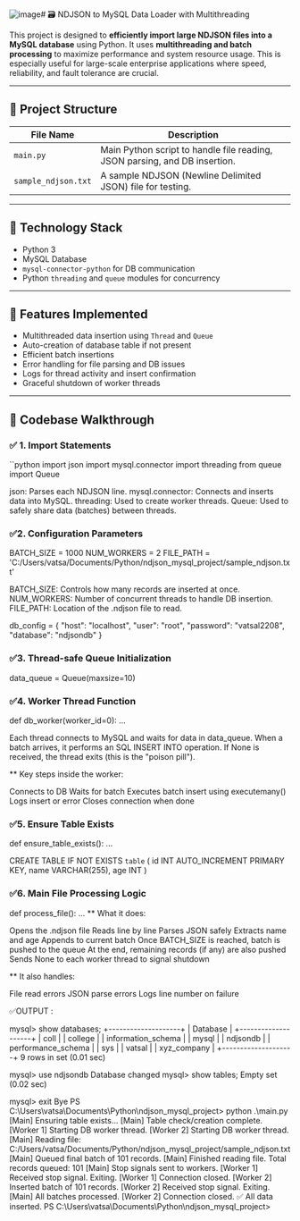 ![image](https://github.com/user-attachments/assets/12838b56-6061-470a-b99f-733127c6cc53)# 🗃️ NDJSON to MySQL Data Loader with Multithreading

This project is designed to **efficiently import large NDJSON files into a MySQL database** using Python. It uses **multithreading and batch processing** to maximize performance and system resource usage. This is especially useful for large-scale enterprise applications where speed, reliability, and fault tolerance are crucial.

---

## 📂 Project Structure

| File Name            | Description                                                                 |
|----------------------|-----------------------------------------------------------------------------|
| `main.py`            | Main Python script to handle file reading, JSON parsing, and DB insertion.  |
| `sample_ndjson.txt`  | A sample NDJSON (Newline Delimited JSON) file for testing.                  |
---
## 🔧 Technology Stack

- Python 3
- MySQL Database
- `mysql-connector-python` for DB communication
- Python `threading` and `queue` modules for concurrency
---
## 📌 Features Implemented

- Multithreaded data insertion using `Thread` and `Queue`
- Auto-creation of database table if not present
- Efficient batch insertions
- Error handling for file parsing and DB issues
- Logs for thread activity and insert confirmation
- Graceful shutdown of worker threads
---
## 📜 Codebase Walkthrough

### ✅ 1. **Import Statements**

``python
import json
import mysql.connector
import threading
from queue import Queue

json: Parses each NDJSON line.
mysql.connector: Connects and inserts data into MySQL.
threading: Used to create worker threads.
Queue: Used to safely share data (batches) between threads.

 ### ✅2. Configuration Parameters
BATCH_SIZE = 1000
NUM_WORKERS = 2
FILE_PATH = 'C:/Users/vatsa/Documents/Python/ndjson_mysql_project/sample_ndjson.txt'

BATCH_SIZE: Controls how many records are inserted at once.
NUM_WORKERS: Number of concurrent threads to handle DB insertion.
FILE_PATH: Location of the .ndjson file to read.

db_config = {
    "host": "localhost",
    "user": "root",
    "password": "vatsal2208",
    "database": "ndjsondb"
}
### ✅3. Thread-safe Queue Initialization
data_queue = Queue(maxsize=10)

### ✅4. Worker Thread Function
def db_worker(worker_id=0):
    ...

Each thread connects to MySQL and waits for data in data_queue.
When a batch arrives, it performs an SQL INSERT INTO operation.
If None is received, the thread exits (this is the "poison pill").

 ** Key steps inside the worker:

Connects to DB
Waits for batch
Executes batch insert using executemany()
Logs insert or error
Closes connection when done
    
### ✅5. Ensure Table Exists
def ensure_table_exists():
    ...
    
CREATE TABLE IF NOT EXISTS `table` (
    id INT AUTO_INCREMENT PRIMARY KEY,
    name VARCHAR(255),
    age INT
)

### ✅6. Main File Processing Logic
def process_file():
    ...
** What it does:

Opens the .ndjson file
Reads line by line
Parses JSON safely
Extracts name and age
Appends to current batch
Once BATCH_SIZE is reached, batch is pushed to the queue
At the end, remaining records (if any) are also pushed
Sends None to each worker thread to signal shutdown

** It also handles:

File read errors
JSON parse errors
Logs line number on failure

 
 ✅OUTPUT :

mysql> show databases;
+--------------------+
| Database           |
+--------------------+
| coll               |
| college            |
| information_schema |
| mysql              |
| ndjsondb           |
| performance_schema |
| sys                |
| vatsal             |
| xyz_company        |
+--------------------+
9 rows in set (0.01 sec)

mysql> use ndjsondb
Database changed
mysql> show tables;
Empty set (0.02 sec)

mysql> exit
Bye
PS C:\Users\vatsa\Documents\Python\ndjson_mysql_project> python .\main.py
[Main] Ensuring table exists...
[Main] Table check/creation complete.
[Worker 1] Starting DB worker thread.
[Worker 2] Starting DB worker thread.
[Main] Reading file: C:/Users/vatsa/Documents/Python/ndjson_mysql_project/sample_ndjson.txt
[Main] Queued final batch of 101 records.
[Main] Finished reading file. Total records queued: 101
[Main] Stop signals sent to workers.
[Worker 1] Received stop signal. Exiting.
[Worker 1] Connection closed.
[Worker 2] Inserted batch of 101 records.
[Worker 2] Received stop signal. Exiting.
[Main] All batches processed.
[Worker 2] Connection closed.
✅ All data inserted.
PS C:\Users\vatsa\Documents\Python\ndjson_mysql_project>


